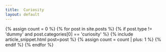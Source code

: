 ```yaml
---
title:  Curiosity
layout: default
---
```


<div class="ui hidden divider"></div>
{% assign count = 0 %}
{% for post in site.posts %}
    {% if post.type != 'dummy' and post.categories[0] == 'curiosity' %}
        {% include article_snippet.html post=post %}
        {% assign count = count | plus: 1 %}
    {% endif %}
{% endfor %}
